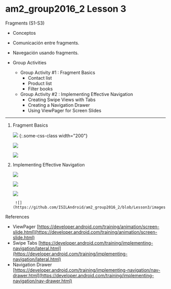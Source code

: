 # am2_group2016_2 Lesson 3

Fragments (S1-S3)

- Conceptos
- Comunicación entre fragments.
- Navegación usando fragments.
- Group Activities

    * Group Activity #1 : Fragment Basics
        - Contact list
        - Product list
        - Filter books
   * Group Activity #2 : Implementing Effective Navigation
        - Creating Swipe Views with Tabs
        - Creating a Navigation Drawer
        - Using ViewPager for Screen Slides
   
---

1. Fragment Basics
   
      ![](https://github.com/ISILAndroid/am2_group2016_2/blob/Lesson3/images/FragmentBasics01.png)
      {:.some-css-class width="200"}

      ![](https://github.com/ISILAndroid/am2_group2016_2/blob/Lesson3/images/FragmentBasics02.png)
      
      ![](https://github.com/ISILAndroid/am2_group2016_2/blob/Lesson3/images/FragmentBasics03.png)
      
2. Implementing Effective Navigation
   
      ![](https://github.com/ISILAndroid/am2_group2016_2/blob/Lesson3/images/FragmentNavigation01.png)

      ![](https://github.com/ISILAndroid/am2_group2016_2/blob/Lesson3/images/FragmentNavigation02.png)
      
      ![](https://github.com/ISILAndroid/am2_group2016_2/blob/Lesson3/images/FragmentNavigation03.png)
      
        ![](https://github.com/ISILAndroid/am2_group2016_2/blob/Lesson3/images/FragmentNavigation04.png)


References 
  - ViewPager [https://developer.android.com/training/animation/screen-slide.html](https://developer.android.com/training/animation/screen-slide.html)
  - Swipe Tabs [https://developer.android.com/training/implementing-navigation/lateral.html](https://developer.android.com/training/implementing-navigation/lateral.html)
  - Navigation Drawer [https://developer.android.com/training/implementing-navigation/nav-drawer.html](https://developer.android.com/training/implementing-navigation/nav-drawer.html)
  

